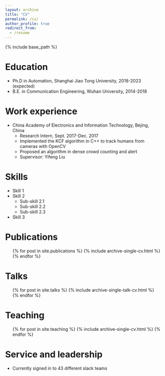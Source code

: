 ```yaml
---
layout: archive
title: "CV"
permalink: /cv/
author_profile: true
redirect_from:
  - /resume
---
```


{% include base_path %}

Education
======
* Ph.D in Automation, Shanghai Jiao Tong University, 2018-2023 (expected)
* B.E. in Communication Engineering, Wuhan University, 2014-2018

Work experience
======
* China Academy of Electronics and Information Technology, Bejing, China
  * Research Intern, Sept. 2017-Dec. 2017
  * Implemented the KCF algorithm in C++ to track humans from cameras with OpenCV 
  * Proposed an algorithm in dense crowd counting and  alert 
  * Supervisor: Yifeng Liu

  
Skills
======
* Skill 1
* Skill 2
  * Sub-skill 2.1
  * Sub-skill 2.2
  * Sub-skill 2.3
* Skill 3

Publications
======
  <ul>{% for post in site.publications %}
    {% include archive-single-cv.html %}
  {% endfor %}</ul>
  
Talks
======
  <ul>{% for post in site.talks %}
    {% include archive-single-talk-cv.html %}
  {% endfor %}</ul>
  
Teaching
======
  <ul>{% for post in site.teaching %}
    {% include archive-single-cv.html %}
  {% endfor %}</ul>
  
Service and leadership
======
* Currently signed in to 43 different slack teams
